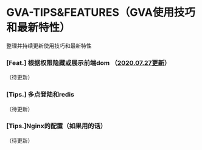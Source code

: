 # GVA-TIPS&FEATURES（GVA使用技巧和最新特性）

整理并持续更新使用技巧和最新特性

### [Feat.] 根据权限隐藏或展示前端dom （[2020.07.27更新](https://github.com/flipped-aurora/gin-vue-admin/commit/c5b1f279f9b6ce64835f8c5518fedd1025b9eaa0)）

（待更新）

### [Tips.] 多点登陆和redis

（待更新）

### [Tips.]Nginx的配置（如果用的话）

（待更新）

